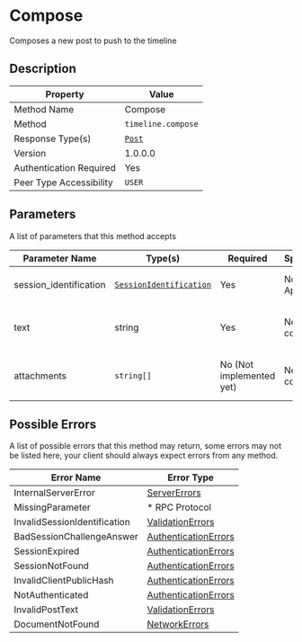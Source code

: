 # Compose

Composes a new post to push to the timeline

## Description

| Property                | Value                           |
|-------------------------|---------------------------------|
| Method Name             | Compose                         |
| Method                  | `timeline.compose`              |
| Response Type(s)        | [`Post`](../../Objects/Post.md) |
| Version                 | 1.0.0.0                         |
| Authentication Required | Yes                             |
| Peer Type Accessibility | `USER`                          |

## Parameters

A list of parameters that this method accepts

| Parameter Name         | Type(s)                                                           | Required                 | Specification         | Deprecated | Versions | Description                                    |
|------------------------|-------------------------------------------------------------------|--------------------------|-----------------------|------------|----------|------------------------------------------------|
| session_identification | [`SessionIdentification`](../../Objects/SessionIdentification.md) | Yes                      | Not Applicable        | No         | 1.0      | The Session Identification object              |
| text                   | string                                                            | Yes                      | Needs to be completed | No         | 1.0      | The text contents of the post to compose       |
| attachments            | `string[]`                                                        | No (Not implemented yet) | Needs to be completed | ?          | ?        | An array of Document IDs to attach to the post |

## Possible Errors

A list of possible errors that this method may return, some errors
may not be listed here, your client should always expect errors from
any method.

| Error Name                   | Error Type                                                   |
|------------------------------|--------------------------------------------------------------|
| InternalServerError          | [ServerErrors](../../Errors/ServerErrors.md)                 |
| MissingParameter             | * RPC Protocol                                               |
| InvalidSessionIdentification | [ValidationErrors](../../Errors/ValidationErrors.md)         |
| BadSessionChallengeAnswer    | [AuthenticationErrors](../../Errors/AuthenticationErrors.md) |
| SessionExpired               | [AuthenticationErrors](../../Errors/AuthenticationErrors.md) |
| SessionNotFound              | [AuthenticationErrors](../../Errors/AuthenticationErrors.md) |
| InvalidClientPublicHash      | [AuthenticationErrors](../../Errors/AuthenticationErrors.md) |
| NotAuthenticated             | [AuthenticationErrors](../../Errors/AuthenticationErrors.md) |
| InvalidPostText              | [ValidationErrors](../../Errors/ValidationErrors.md)         |
| DocumentNotFound             | [NetworkErrors](../../Errors/NetworkErrors.md)               |